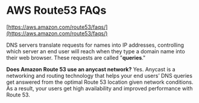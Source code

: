
# AWS Route53 FAQs

[https://aws.amazon.com/route53/faqs/](https://aws.amazon.com/route53/faqs/)

DNS servers translate requests for names into IP addresses, controlling which server an end user will reach when they type a domain name into their web browser. These requests are called "**queries**."

**Does Amazon Route 53 use an anycast network?**
 Yes. Anycast is a networking and routing technology that helps your end users’ DNS queries get answered from the optimal Route 53 location given network conditions. As a result, your users get high availability and improved performance with Route 53.

